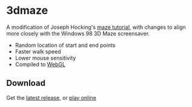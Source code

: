 3dmaze
======

A modification of Joseph Hocking's [maze tutorial](https://www.raywenderlich.com/82-procedural-generation-of-mazes-with-unity), with changes to align more closely with the Windows 98 3D Maze screensaver.

* Random location of start and end points
* Faster walk speed
* Lower mouse sensitivity
* Compiled to [WebGL](https://alyssadev.github.io/3dmaze/index.html)

Download
--------

Get the [latest release](https://github.com/alyssadev/3dmaze/releases/latest), or [play online](https://alyssadev.github.io/3dmaze/index.html)
